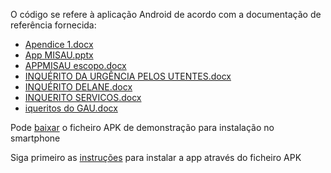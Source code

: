 O código se refere à aplicação Android de acordo com a documentação de referência fornecida:
- [Apendice 1.docx](http://sis-ma.in/recl/Apendice%201.docx)
- [App MISAU.pptx](http://sis-ma.in/recl/App%20MISAU.pptx) 
- [APPMISAU escopo.docx](http://sis-ma.in/recl/APPMISAU%20escopo.docx) 
- [INQUÉRITO DA URGÊNCIA PELOS UTENTES.docx](http://sis-ma.in/recl/INQU%c3%89RITO%20DA%20URG%c3%8aNCIA%20PELOS%20UTENTES.docx) 
- [INQUÉRITO DELANE.docx](http://sis-ma.in/recl/INQU%c3%89RITO%20DELANE.docx) 
- [INQUERITO SERVICOS.docx](http://sis-ma.in/recl/INQUERITO%20SERVICOS.docx)
- [iqueritos do GAU.docx](http://sis-ma.in/recl/iqueritos%20do%20GAU.docx)

Pode [baixar](http://sis-ma.in/apk/150820/recl.apk) o ficheiro APK de demonstração para instalação no smartphone

Siga primeiro as [instruções](https://pt.wikihow.com/Instalar-Arquivos-APK-no-Android)  para instalar a app através do ficheiro APK

